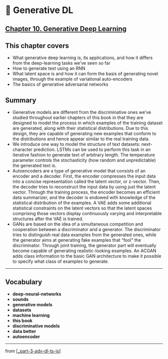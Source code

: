 # 🦋 Generative DL

## [**Chapter 10.** Generative Deep Learning](https://livebook.manning.com/book/deep-learning-with-javascript/chapter-10)

## This chapter covers

- What generative deep learning is, its applications, and how it differs from the deep-learning tasks we’ve seen so far
- How to generate text using an RNN
- What latent space is and how it can form the basis of generating novel images, through the example of variational auto-encoders
- The basics of generative adversarial networks

## Summary

- Generative models are different from the discriminative ones we’ve studied throughout earlier chapters of this book in that they are designed to model the process in which examples of the training dataset are generated, along with their statistical distributions. Due to this design, they are capable of generating new examples that conform to the distributions and hence appear similar to the real training data.
- We introduce one way to model the structure of text datasets: next-character prediction. LSTMs can be used to perform this task in an iterative fashion to generate text of arbitrary length. The temperature parameter controls the stochasticity (how random and unpredictable) the generated text is.
- Autoencoders are a type of generative model that consists of an encoder and a decoder. First, the encoder compresses the input data into a concise representation called the latent vector, or z-vector. Then, the decoder tries to reconstruct the input data by using just the latent vector. Through the training process, the encoder becomes an efficient data summarizer, and the decoder is endowed with knowledge of the statistical distribution of the examples. A VAE adds some additional statistical constraints on the latent vectors so that the latent spaces comprising those vectors display continuously varying and interpretable structures after the VAE is trained.
- GANs are based on the idea of a simultaneous competition and cooperation between a discriminator and a generator. The discriminator tries to distinguish real data examples from the generated ones, while the generator aims at generating fake examples that “fool” the discriminator. Through joint training, the generator part will eventually become capable of generating realistic-looking examples. An ACGAN adds class information to the basic GAN architecture to make it possible to specify what class of examples to generate.

---

## **Vocabulary**

- **deep-neural-networks**
- **sounds**
- **generative models**
- **datasets**
- **machine learning**
- **this book**
- **discriminative models**
- **data better**
- **autoencoder**

---
from [[_part-3-adv-dl-ts-js]]

[//begin]: # "Autogenerated link references for markdown compatibility"
[_part-3-adv-dl-ts-js]: ../_part-3-adv-dl-ts-js.md "Part 3 Adv DL TS JS"
[//end]: # "Autogenerated link references"
